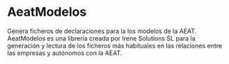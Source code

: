# AeatModelos
Genera ficheros de declaraciones para la los modelos de la AEAT. AeatModelos es una librería creada por Irene Solutions SL para la generación y lectura de los ficheros más habituales en las relaciones entre las empresas y autónomos con la AEAT.
